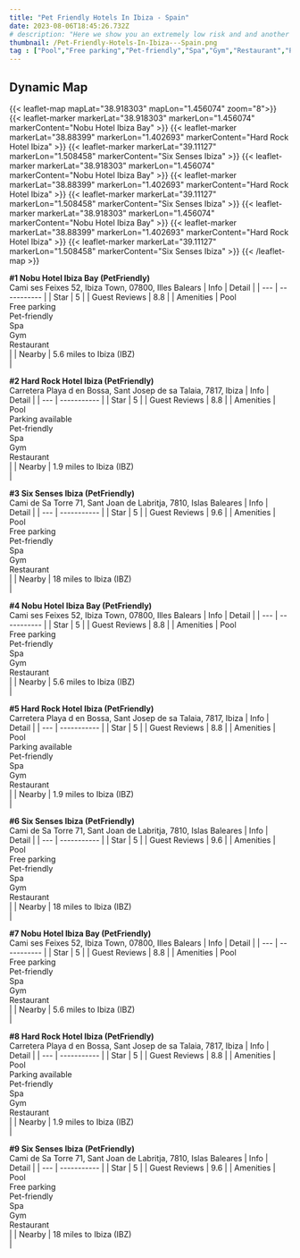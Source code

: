 ```yaml
---
title: "Pet Friendly Hotels In Ibiza - Spain"
date: 2023-08-06T18:45:26.732Z
# description: "Here we show you an extremely low risk and and another medium risk approach to earn passive income "
thumbnail: /Pet-Friendly-Hotels-In-Ibiza---Spain.png
tag : ["Pool","Free parking","Pet-friendly","Spa","Gym","Restaurant","Parking available"]
---
```


## Dynamic Map
{{< leaflet-map  mapLat="38.918303" mapLon="1.456074" zoom="8">}}
    {{< leaflet-marker markerLat="38.918303" markerLon="1.456074" markerContent="Nobu Hotel Ibiza Bay" >}}
    {{< leaflet-marker markerLat="38.88399" markerLon="1.402693" markerContent="Hard Rock Hotel Ibiza" >}}
    {{< leaflet-marker markerLat="39.11127" markerLon="1.508458" markerContent="Six Senses Ibiza" >}}
    {{< leaflet-marker markerLat="38.918303" markerLon="1.456074" markerContent="Nobu Hotel Ibiza Bay" >}}
    {{< leaflet-marker markerLat="38.88399" markerLon="1.402693" markerContent="Hard Rock Hotel Ibiza" >}}
    {{< leaflet-marker markerLat="39.11127" markerLon="1.508458" markerContent="Six Senses Ibiza" >}}
    {{< leaflet-marker markerLat="38.918303" markerLon="1.456074" markerContent="Nobu Hotel Ibiza Bay" >}}
    {{< leaflet-marker markerLat="38.88399" markerLon="1.402693" markerContent="Hard Rock Hotel Ibiza" >}}
    {{< leaflet-marker markerLat="39.11127" markerLon="1.508458" markerContent="Six Senses Ibiza" >}}
{{< /leaflet-map >}}


**#1 Nobu Hotel Ibiza Bay (PetFriendly)**<br>Cami ses Feixes 52, Ibiza Town, 07800, Illes Balears
| Info | Detail |
| --- | ----------- |
| Star | 5 |
| Guest Reviews | 8.8 |
| Amenities | Pool<br>Free parking<br>Pet-friendly<br>Spa<br>Gym<br>Restaurant<br> |
| Nearby | 5.6 miles to Ibiza (IBZ)<br> |

**#2 Hard Rock Hotel Ibiza (PetFriendly)**<br>Carretera Playa d en Bossa, Sant Josep de sa Talaia, 7817, Ibiza
| Info | Detail |
| --- | ----------- |
| Star | 5 |
| Guest Reviews | 8.8 |
| Amenities | Pool<br>Parking available<br>Pet-friendly<br>Spa<br>Gym<br>Restaurant<br> |
| Nearby | 1.9 miles to Ibiza (IBZ)<br> |

**#3 Six Senses Ibiza (PetFriendly)**<br>Cami de Sa Torre 71, Sant Joan de Labritja, 7810, Islas Baleares
| Info | Detail |
| --- | ----------- |
| Star | 5 |
| Guest Reviews | 9.6 |
| Amenities | Pool<br>Free parking<br>Pet-friendly<br>Spa<br>Gym<br>Restaurant<br> |
| Nearby | 18 miles to Ibiza (IBZ)<br> |

**#4 Nobu Hotel Ibiza Bay (PetFriendly)**<br>Cami ses Feixes 52, Ibiza Town, 07800, Illes Balears
| Info | Detail |
| --- | ----------- |
| Star | 5 |
| Guest Reviews | 8.8 |
| Amenities | Pool<br>Free parking<br>Pet-friendly<br>Spa<br>Gym<br>Restaurant<br> |
| Nearby | 5.6 miles to Ibiza (IBZ)<br> |

**#5 Hard Rock Hotel Ibiza (PetFriendly)**<br>Carretera Playa d en Bossa, Sant Josep de sa Talaia, 7817, Ibiza
| Info | Detail |
| --- | ----------- |
| Star | 5 |
| Guest Reviews | 8.8 |
| Amenities | Pool<br>Parking available<br>Pet-friendly<br>Spa<br>Gym<br>Restaurant<br> |
| Nearby | 1.9 miles to Ibiza (IBZ)<br> |

**#6 Six Senses Ibiza (PetFriendly)**<br>Cami de Sa Torre 71, Sant Joan de Labritja, 7810, Islas Baleares
| Info | Detail |
| --- | ----------- |
| Star | 5 |
| Guest Reviews | 9.6 |
| Amenities | Pool<br>Free parking<br>Pet-friendly<br>Spa<br>Gym<br>Restaurant<br> |
| Nearby | 18 miles to Ibiza (IBZ)<br> |

**#7 Nobu Hotel Ibiza Bay (PetFriendly)**<br>Cami ses Feixes 52, Ibiza Town, 07800, Illes Balears
| Info | Detail |
| --- | ----------- |
| Star | 5 |
| Guest Reviews | 8.8 |
| Amenities | Pool<br>Free parking<br>Pet-friendly<br>Spa<br>Gym<br>Restaurant<br> |
| Nearby | 5.6 miles to Ibiza (IBZ)<br> |

**#8 Hard Rock Hotel Ibiza (PetFriendly)**<br>Carretera Playa d en Bossa, Sant Josep de sa Talaia, 7817, Ibiza
| Info | Detail |
| --- | ----------- |
| Star | 5 |
| Guest Reviews | 8.8 |
| Amenities | Pool<br>Parking available<br>Pet-friendly<br>Spa<br>Gym<br>Restaurant<br> |
| Nearby | 1.9 miles to Ibiza (IBZ)<br> |

**#9 Six Senses Ibiza (PetFriendly)**<br>Cami de Sa Torre 71, Sant Joan de Labritja, 7810, Islas Baleares
| Info | Detail |
| --- | ----------- |
| Star | 5 |
| Guest Reviews | 9.6 |
| Amenities | Pool<br>Free parking<br>Pet-friendly<br>Spa<br>Gym<br>Restaurant<br> |
| Nearby | 18 miles to Ibiza (IBZ)<br> |

